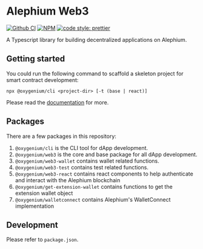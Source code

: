 # Alephium Web3

[![Github CI][test-badge]][test-link]
[![NPM][npm-badge]][npm-link]
[![code style: prettier][prettier-badge]][prettier-link]

A Typescript library for building decentralized applications on Alephium.

## Getting started

You could run the following command to scaffold a skeleton project for smart contract development:

```
npx @oxygenium/cli <project-dir> [-t (base | react)]
```

Please read the [documentation](https://docs.oxygenium.org/dapps/oxygenium-web3) for more.

## Packages

There are a few packages in this repository:

1. `@oxygenium/cli` is the CLI tool for dApp development.
2. `@oxygenium/web3` is the core and base package for all dApp development.
3. `@oxygenium/web3-wallet` contains wallet related functions.
4. `@oxygenium/web3-test` contains test related functions.
5. `@oxygenium/web3-react` contains react components to help authenticate and interact with the Alephium blockchain
6. `@oxygenium/get-extension-wallet` contains functions to get the extension wallet object
6. `@oxygenium/walletconnect` contains Alephium's WalletConnect implementation

## Development

Please refer to `package.json`.


[test-badge]: https://github.com/oxygenium/oxygenium-web3/actions/workflows/test.yml/badge.svg
[test-link]: https://github.com/oxygenium/oxygenium-web3/actions/workflows/test.yml
[npm-badge]: https://img.shields.io/npm/v/@oxygenium/web3.svg
[npm-link]: https://www.npmjs.org/package/@oxygenium/web3
[prettier-badge]: https://img.shields.io/badge/code_style-prettier-ff69b4.svg
[prettier-link]: https://github.com/prettier/prettier
[release-notes]: https://github.com/oxygenium/oxygenium-web3/releases
